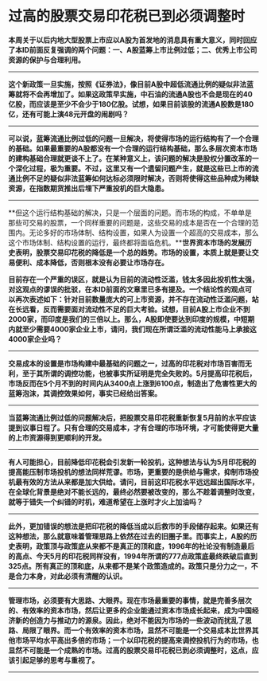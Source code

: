 过高的股票交易印花税已到必须调整时
====



**本周关于以后内地大型股票上市应以A股为首发地的消息具有重大意义，同时回应了本ID前面反复强调的两个问题：一、A股蓝筹上市比例过低；二、优秀上市公司资源的保护与合理利用。**

** **

**这个新政策一旦实施，按照《证券法》，像目前A股中超低流通比例的疑似非法蓝筹就将不会再增加了。如果这政策早实施，中石油的流通A股也不会是现在的40亿股，而应该是至少不会少于180亿股。试想，如果目前该股的流通A股数是180亿，还有可能上演48元开盘的闹剧吗？**

** **

**可以说，蓝筹流通比例过低的问题一旦解决，将使得市场的运行结构有了一个合理的基础。如果最重要的A股都没有一个合理的运行结构基础，那么多层次资本市场的建构基础合理就更谈不上了。在某种意义上，该问题的解决是股权分置改革的一个深化过程，极为重要。不过，这里又有一个遗留问题产生，就是这些已上市的流通比例不足的疑似非法蓝筹如何达标必须限时解决，否则将使得这些品种成为稀缺资源，在指数期货推出后埋下严重投机的巨大隐患。**

** **

**但这个运行结构基础的解决，只是一个层面的问题。而市场的构成，不单单是那些可交易的股票，一个同样重要的问题是，这些交易的成本是否在一个合理的范围内。无论多好的市场体制、结构设置，如果人为设置一个超高的交易成本，那么这个市场体制、结构设置的运行，最终都将面临危机。****世界资本市场的发展历史表明，股票交易印花税的降低是一个总的趋势。市场的设置，本质上就是要让交易便利、成本降低，否则根本没有必要让市场存在。**

**目前存在一个严重的误区，就是认为目前的流动性泛滥，钱太多因此投机性太强，对这观点的谬误的批驳，在本ID前面的文章里已多有提及。一个结论性的观点可以再次表述如下：针对目前数量庞大的可上市资源，并不存在流动性泛滥问题，站在长远看，反而需要面对流动性不足的巨大考验。试想，目前A股上市企业不到2000家，而印度是我们的三倍以上。那么，A股即使要达到印度的规模，中短期内就至少需要4000家企业上市，请问，我们现在所谓泛滥的流动性能马上承接这4000家企业吗？**

** **

**交易成本的设置是市场构建中最基础的问题之一，过高的印花税对市场百害而无利，至于其所谓的调控功能，也被事实所证明是完全失败的。5月提高印花税后，市场反而在5个月不到的时间内从3400点上涨到6100点，制造出了危害性更大的蓝筹泡沫，其调控效果如何，事实已经给出答案。**

** **

**当蓝筹流通比例过低的问题解决后，把股票交易印花税重新恢复5月前的水平应该提到议事日程了。只有合理的交易成本，才有合理的市场环境，才可能使得更大量的上市资源得到更顺利的开发。**

** **

**有人可能担心，目前降低印花税会引发新一轮投机，这种想法与认为5月印花税的提高能压制市场投机的想法同样荒谬。市场，更重要的是供给与需求，抑制市场投机最有效的方法从来都是加大供给。请问，目前这印花税水平远远超出国际水平，在全球化背景是绝对不能长远的，最终必然要被改变的，那么不趁着调整时改变，就等于错失一个纠错的时机，难道希望在上涨时才火上加油吗？**

** **

**此外，更加错误的想法是把印花税的降低当成以后救市的手段储存起来。如果还有这种想法，那么就意味着管理思路上依然在过去的旧圈子里。而事实上，A股的历史表明，政策顶与政策底从来都不是真正的顶和底，1996年的社论没有制造最后的高点、今天5月的印花税同样没有，1994年所谓的777点政策底最终跌破后直到325点。所有真正的顶和底，从来都不是某个政策造成的。政策只是分力之一，不是合力本身，对此必须有清醒的认识。**

** **

**管理市场，必须要有大思路、大眼界。现在市场最重要的事情，就是完善多层次的、有效率的资本市场，然后让更多的企业能通过资本市场成长起来，成为中国经济新的创造力与推动力的源泉。因此，绝对不能因为市场的一些波动而扰乱了思路、局限了眼界。而一个有效率的资本市场，显然不可能是一个交易成本比世界其他市场平均水平高出多倍的市场；一个以印花税的提高来调控投机行为的市场，也显然不可能是一个成熟的市场。过高的股票交易印花税已到必须调整时，这点，应该引起足够的思考与重视了。**

** **
